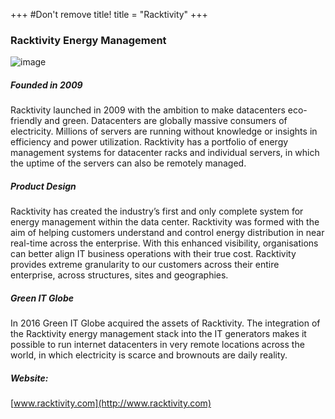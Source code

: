 +++
#Don't remove title!
title = "Racktivity"
+++
### Racktivity Energy Management

![image](img/racktivity_logo.png)

##### Founded in 2009

Racktivity launched in 2009 with the ambition to make datacenters eco-friendly and green. Datacenters are globally massive consumers of electricity. Millions of servers are running without knowledge or insights in efficiency and power utilization. Racktivity has a portfolio of energy management systems for datacenter racks and individual servers, in which the uptime of the servers can also be remotely managed.

##### Product Design

Racktivity has created the industry’s first and only complete system for energy management within the data center. Racktivity was formed with the aim of helping customers understand and control energy distribution in near real-time across the enterprise. With this enhanced visibility, organisations can better align IT business operations with their true cost. Racktivity provides extreme granularity to our customers across their entire enterprise, across structures, sites and geographies.

##### Green IT Globe

In 2016 Green IT Globe acquired the assets of Racktivity. The integration of the Racktivity energy management stack into the IT generators makes it possible to run internet datacenters in very remote locations across the world, in which electricity is scarce and brownouts are daily reality.

##### Website:

[www.racktivity.com](http://www.racktivity.com)
